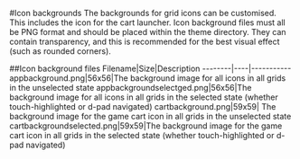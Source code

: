 #Icon backgrounds
The backgrounds for grid icons can be customised. This includes the icon for the cart launcher. Icon background files must all be PNG format and should be placed within the theme directory. They can contain transparency, and this is recommended for the best visual effect (such as rounded corners).

##Icon background files
Filename|Size|Description
--------|----|-----------
appbackground.png|56x56|The background image for all icons in all grids in the unselected state
appbackgroundselectged.png|56x56|The background image for all icons in all grids in the selected state (whether touch-highlighted or d-pad navigated)
cartbackground.png|59x59| The background image for the game cart icon in all grids in the unselected state
cartbackgroundselected.png|59x59|The background image for the game cart icon in all grids in the selected state (whether touch-highlighted or d-pad navigated)